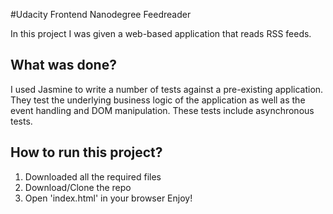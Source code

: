 #Udacity Frontend Nanodegree Feedreader

In this project I was given a web-based application that reads RSS feeds.

## What was done?

I used Jasmine to write a number of tests against a pre-existing application.
They test the underlying business logic of the application as well as the event handling and DOM manipulation.
These tests include asynchronous tests. 

## How to run this project?
1. Downloaded all the required files
2. Download/Clone the repo
3. Open 'index.html' in your browser
Enjoy!